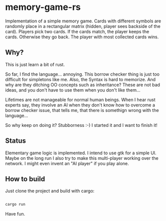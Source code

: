 # memory-game-rs

Implementation of a simple memory game. Cards with different symbols are randomly place in a rectangular matrix (hidden, player sees backside of the card). Players pick two cards. If the cards match, the player keeps the cards. Otherwise they go back. The player with most collected cards wins.

## Why?

This is just learn a bit of rust.

So far, I find the language... annoying. This borrow checker thing is just too difficult for simpletons like me. Also, the Syntax is hard to memorize. And why are they ditching OO concepts such as inheritance? These are not bad ideas, and you don't have to use them when you don't like them...

Lifetimes are not manageable for normal human beings. When I hear rust experts say, they involve an AI when they don't know how to overcome a borrow checker issue, that tells me, that there is somethign wrong with the language...

So why keep on doing it? Stubborness :-) I started it and I want to finish it!

## Status

Elementary game logic is implemented. I intend to use gtk for a simple UI. Maybe on the long run I also try to make this multi-player working over the network. I might even invent an "AI player" if you play alone.

## How to build

Just clone the project and build with cargo:

```bash

cargo run

```

Have fun.